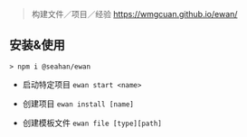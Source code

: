 > 构建文件／项目／经验 <a href="https://wmgcuan.github.io/ewan/" target="_blank">https://wmgcuan.github.io/ewan/</a>

## 安装&使用
    > npm i @seahan/ewan
- 启动特定项目
```ewan start <name>```
    
- 创建项目
```ewan install [name]```

- 创建模板文件
```ewan file [type][path]```


